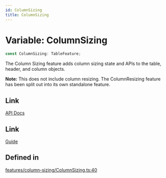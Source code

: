 ```yaml
---
id: ColumnSizing
title: ColumnSizing
---
```


# Variable: ColumnSizing

```ts
const ColumnSizing: TableFeature;
```

The Column Sizing feature adds column sizing state and APIs to the table, header, and column objects.

**Note:** This does not include column resizing. The ColumnResizing feature has been split out into its own standalone feature.

## Link

[API Docs](https://tanstack.com/table/v8/docs/api/features/column-sizing)

## Link

[Guide](https://tanstack.com/table/v8/docs/guide/column-sizing)

## Defined in

[features/column-sizing/ColumnSizing.ts:40](https://github.com/TanStack/table/blob/b1e6b79157b0debc7222660572b06c8b857f4605/packages/table-core/src/features/column-sizing/ColumnSizing.ts#L40)
